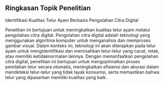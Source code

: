 ## Ringkasan Topik Penelitian
Identifikasi Kualitas Telur Ayam Berbasis Pengolahan Citra Digital

Penelitian ini bertujuan untuk meningkatkan kualitas telur ayam melalui pengolahan citra digital. Pengolahan citra digital adalah teknologi yang menggunakan algoritma komputer untuk menganalisis dan memproses gambar visual. Dalam konteks ini, teknologi ini akan diterapkan pada telur ayam untuk mengidentifikasi dan memisahkan telur-telur yang cacat, retak, atau memiliki ketidaknormalan lainnya. Dengan memanfaatkan pengolahan citra digital, penelitian ini bertujuan untuk mengoptimalkan proses pemilahan telur secara otomatis, meningkatkan efisiensi dan akurasi dalam mendeteksi telur-telur yang tidak layak konsumsi, serta memastikan bahwa telur yang dipasarkan memiliki kualitas yang baik.
